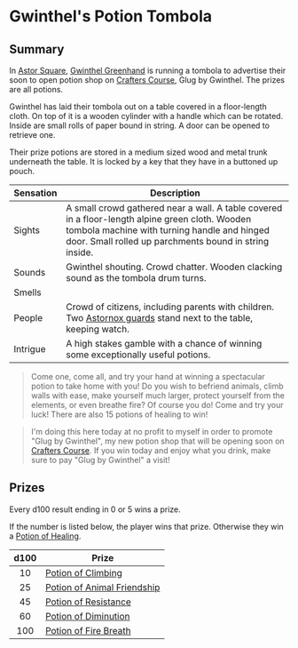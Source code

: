 # Gwinthel's Potion Tombola

## Summary

In [Astor Square](../../../places/structures/astor-square.md), [Gwinthel Greenhand](../../../characters/gwinthel-greenhand.md) is running a tombola to advertise their soon to open potion shop on [Crafters Course](../../../places/streets/crafters-course.md), Glug by Gwinthel. The prizes are all potions.

Gwinthel has laid their tombola out on a table covered in a floor-length cloth. On top of it is a wooden cylinder with a handle which can be rotated. Inside are small rolls of paper bound in string. A door can be opened to retrieve one.

Their prize potions are stored in a medium sized wood and metal trunk underneath the table. It is locked by a key that they have in a buttoned up pouch.

| Sensation | Description |
| ---- | --- |
| Sights | A small crowd gathered near a wall. A table covered in a floor-length alpine green cloth. Wooden tombola machine with turning handle and hinged door. Small rolled up parchments bound in string inside. |
| Sounds | Gwinthel shouting. Crowd chatter. Wooden clacking sound as the tombola drum turns. |
| Smells | |
| People | Crowd of citizens, including parents with children. Two [Astornox guards](../../../organisations/astornox/ranks/astornox-guard.md) stand next to the table, keeping watch. |
| Intrigue | A high stakes gamble with a chance of winning some exceptionally useful potions. |

> Come one, come all, and try your hand at winning a spectacular potion to take home with you! Do you wish to befriend animals, climb walls with ease, make yourself much larger, protect yourself from the elements, or even breathe fire? Of course you do! Come and try your luck! There are also 15 potions of healing to win!

> I'm doing this here today at no profit to myself in order to promote "Glug by Gwinthel", my new potion shop that will be opening soon on [Crafters Course](../../../places/streets/crafters-course.md). If you win today and enjoy what you drink, make sure to pay "Glug by Gwinthel" a visit!

## Prizes

Every d100 result ending in 0 or 5 wins a prize.

If the number is listed below, the player wins that prize. Otherwise they win a [Potion of Healing](https://www.dndbeyond.com/magic-items/potion-of-healing).

| d100 | Prize |
|:---:| --- |
| 10 | [Potion of Climbing](https://www.dndbeyond.com/magic-items/potion-of-climbing) |
| 25 | [Potion of Animal Friendship](https://www.dndbeyond.com/magic-items/potion-of-animal-friendship) |
| 45 | [Potion of Resistance](https://www.dndbeyond.com/magic-items/potion-of-resistance) |
| 60 | [Potion of Diminution](https://www.dndbeyond.com/magic-items/potion-of-diminution) |
| 100 | [Potion of Fire Breath](https://www.dndbeyond.com/magic-items/potion-of-fire-breath) |
